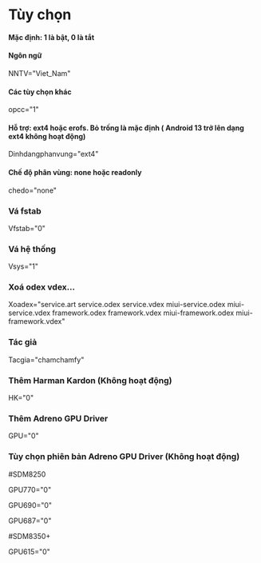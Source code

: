 # Tùy chọn
#### Mặc định: 1 là bật, 0 là tắt

#### Ngôn ngữ
NNTV="Viet_Nam"

#### Các tùy chọn khác
opcc="1"

#### Hỗ trợ: ext4 hoặc erofs. Bỏ trống là mặc định ( Android 13 trở lên dạng ext4 không hoạt động)
Dinhdangphanvung="ext4"

#### Chế độ phân vùng: none hoặc readonly
chedo="none"

### Vá fstab
Vfstab="0"

### Vá hệ thống
Vsys="1"

### Xoá odex vdex...
Xoadex="service.art service.odex service.vdex miui-service.odex miui-service.vdex framework.odex framework.vdex miui-framework.odex miui-framework.vdex"

### Tác giả
Tacgia="chamchamfy"

### Thêm Harman Kardon (Không hoạt động)
HK="0"

### Thêm Adreno GPU Driver
GPU="0"

### Tùy chọn phiên bản Adreno GPU Driver (Không hoạt động)
#SDM8250

GPU770="0"

GPU690="0"

GPU687="0"

#SDM8350+

GPU615="0"
